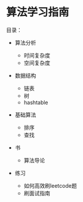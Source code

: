 # 算法学习指南

目录：

- 算法分析
	- 时间复杂度
	- 空间复杂度

- 数据结构
	- 链表
	- 树
	- hashtable

- 基础算法
	- 排序
	- 查找
- 书
	- 算法导论

- 练习
	- 如何高效刷leetcode题
	- 刷面试指南